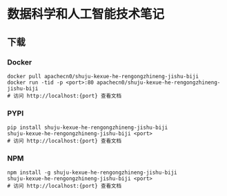 # 数据科学和人工智能技术笔记

## 下载

### Docker

```
docker pull apachecn0/shuju-kexue-he-rengongzhineng-jishu-biji
docker run -tid -p <port>:80 apachecn0/shuju-kexue-he-rengongzhineng-jishu-biji
# 访问 http://localhost:{port} 查看文档
```

### PYPI

```
pip install shuju-kexue-he-rengongzhineng-jishu-biji
shuju-kexue-he-rengongzhineng-jishu-biji <port>
# 访问 http://localhost:{port} 查看文档
```

### NPM

```
npm install -g shuju-kexue-he-rengongzhineng-jishu-biji
shuju-kexue-he-rengongzhineng-jishu-biji <port>
# 访问 http://localhost:{port} 查看文档
```